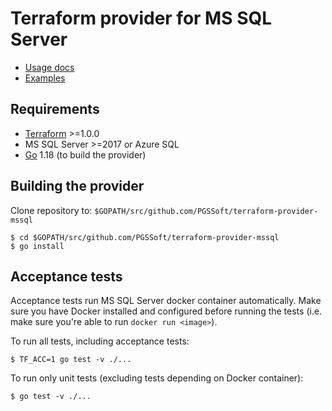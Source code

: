 # Terraform provider for MS SQL Server

- [Usage docs](docs/index.md)
- [Examples](examples/)

## Requirements
- [Terraform](https://www.terraform.io/downloads) >=1.0.0
- MS SQL Server >=2017 or Azure SQL 
- [Go](https://go.dev/doc/install) 1.18 (to build the provider)

## Building the provider 
Clone repository to: `$GOPATH/src/github.com/PGSSoft/terraform-provider-mssql`

```shell
$ cd $GOPATH/src/github.com/PGSSoft/terraform-provider-mssql
$ go install 
```

## Acceptance tests 
Acceptance tests run MS SQL Server docker container automatically. 
Make sure you have Docker installed and configured before running the tests (i.e. make sure you're able to run `docker run <image>`).

To run all tests, including acceptance tests:
```shell
$ TF_ACC=1 go test -v ./...
```

To run only unit tests (excluding tests depending on Docker container):
```shell
$ go test -v ./...
```